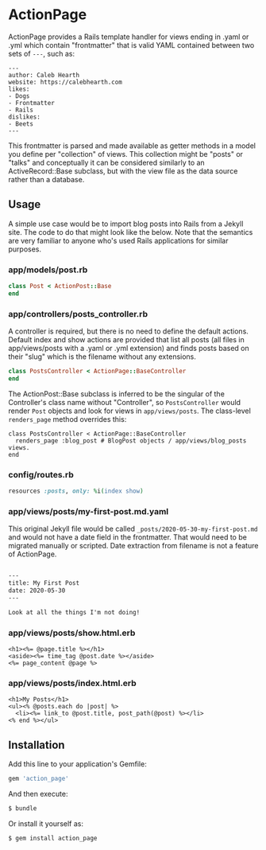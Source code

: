 # ActionPage

ActionPage provides a Rails template handler for views ending in .yaml or .yml
which contain "frontmatter" that is valid YAML contained between two sets of
`---`, such as:

    ---
    author: Caleb Hearth
    website: https://calebhearth.com
    likes:
    - Dogs
    - Frontmatter
    - Rails
    dislikes:
    - Beets
    ---

This frontmatter is parsed and made available as getter methods in a model you
define per "collection" of views. This collection might be "posts" or "talks"
and conceptually it can be considered similarly to an ActiveRecord::Base
subclass, but with the view file as the data source rather than a database.

## Usage

A simple use case would be to import blog posts into Rails from a Jekyll site.
The code to do that might look like the below. Note that the semantics are very
familiar to anyone who's used Rails applications for similar purposes.

### app/models/post.rb

```ruby
class Post < ActionPost::Base
end
```

### app/controllers/posts_controller.rb

A controller is required, but there is no need to define the default actions.
Default index and show actions are provided that list all posts (all files in
app/views/posts with a .yaml or .yml extension) and finds posts based on their
"slug" which is the filename without any extensions.

```ruby
class PostsController < ActionPage::BaseController
end
```

The ActionPost::Base subclass is inferred to be the singular of the  Controller's
class name without "Controller", so `PostsController` would render `Post`
objects and look for views in `app/views/posts`. The class-level `renders_page`
method overrides this:

```
class PostsController < ActionPage::BaseController
  renders_page :blog_post # BlogPost objects / app/views/blog_posts views.
end
```

### config/routes.rb

```ruby
resources :posts, only: %i(index show)
```

### app/views/posts/my-first-post.md.yaml

This original Jekyll file would be called `_posts/2020-05-30-my-first-post.md`
and would not have a date field in the frontmatter. That would need to be
migrated manually or scripted. Date extraction from filename is not a feature of
ActionPage.

```markdown

---
title: My First Post
date: 2020-05-30
---

Look at all the things I'm not doing!
```

### app/views/posts/show.html.erb

```erb
<h1><%= @page.title %></h1>
<aside><%= time_tag @post.date %></aside>
<%= page_content @page %>
```

### app/views/posts/index.html.erb

```erb
<h1>My Posts</h1>
<ul><% @posts.each do |post| %>
  <li><%= link_to @post.title, post_path(@post) %></li>
<% end %></ul>
```

## Installation
Add this line to your application's Gemfile:

```ruby
gem 'action_page'
```

And then execute:
```bash
$ bundle
```

Or install it yourself as:
```bash
$ gem install action_page
```
